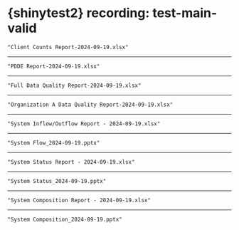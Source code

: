 # {shinytest2} recording: test-main-valid

    "Client Counts Report-2024-09-19.xlsx"

---

    "PDDE Report-2024-09-19.xlsx"

---

    "Full Data Quality Report-2024-09-19.xlsx"

---

    "Organization A Data Quality Report-2024-09-19.xlsx"

---

    "System Inflow/Outflow Report - 2024-09-19.xlsx"

---

    "System Flow_2024-09-19.pptx"

---

    "System Status Report - 2024-09-19.xlsx"

---

    "System Status_2024-09-19.pptx"

---

    "System Composition Report - 2024-09-19.xlsx"

---

    "System Composition_2024-09-19.pptx"

